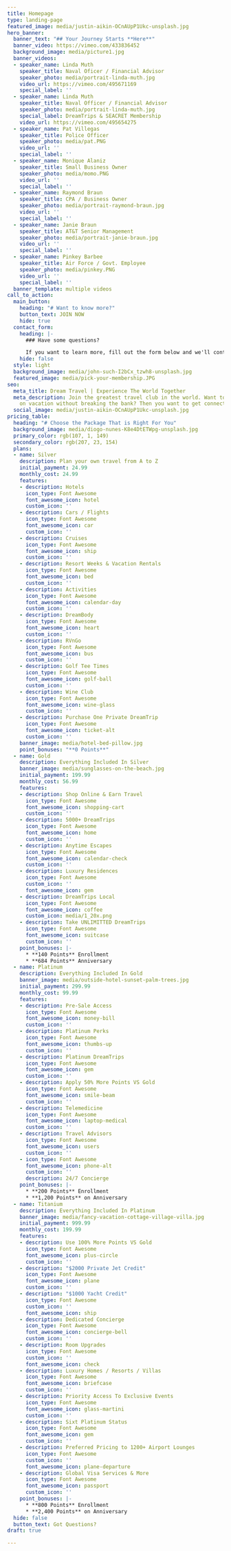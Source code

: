 ```yaml
---
title: Homepage
type: landing-page
featured_image: media/justin-aikin-OCnAUpP1Ukc-unsplash.jpg
hero_banner:
  banner_text: "## Your Journey Starts **Here**"
  banner_video: https://vimeo.com/433836452
  background_image: media/picture1.jpg
  banner_videos:
  - speaker_name: Linda Muth
    speaker_title: Naval Oficer / Financial Advisor
    speaker_photo: media/portrait-linda-muth.jpg
    video_url: https://vimeo.com/495671169
    special_label: ''
  - speaker_name: Linda Muth
    speaker_title: Naval Officer / Financial Advisor
    speaker_photo: media/portrait-linda-muth.jpg
    special_label: DreamTrips & SEACRET Membership
    video_url: https://vimeo.com/495654275
  - speaker_name: Pat Villegas
    speaker_title: Police Officer
    speaker_photo: media/pat.PNG
    video_url: ''
    special_label: ''
  - speaker_name: Monique Alaniz
    speaker_title: Small Business Owner
    speaker_photo: media/momo.PNG
    video_url: ''
    special_label: ''
  - speaker_name: Raymond Braun
    speaker_title: CPA / Business Owner
    speaker_photo: media/portrait-raymond-braun.jpg
    video_url: ''
    special_label: ''
  - speaker_name: Janie Braun
    speaker_title: AT&T Senior Management
    speaker_photo: media/portrait-janie-braun.jpg
    video_url: ''
    special_label: ''
  - speaker_name: Pinkey Barbee
    speaker_title: Air Force / Govt. Employee
    speaker_photo: media/pinkey.PNG
    video_url: ''
    special_label: ''
  banner_template: multiple videos
call_to_action:
  main_button:
    heading: "# Want to know more?"
    button_text: JOIN NOW
    hide: true
  contact_form:
    heading: |-
      ### Have some questions?

      If you want to learn more, fill out the form below and we'll contact you!!!  **EVEN BETTER**, just reach out to the person who got you on this webinar!!  They can answer ALL YOUR QUESTIONS!!
    hide: false
  style: light
  background_image: media/john-such-I2bCx_tzwh8-unsplash.jpg
  featured_image: media/pick-your-membership.JPG
seo:
  meta_title: Dream Travel | Experience The World Together
  meta_description: Join the greatest travel club in the world. Want to be able to
    on vacation without breaking the bank? Then you want to get connected with us.
  social_image: media/justin-aikin-OCnAUpP1Ukc-unsplash.jpg
pricing_table:
  heading: "# Choose the Package That is Right For You"
  background_image: media/diogo-nunes-K8e4DtETWpg-unsplash.jpg
  primary_color: rgb(107, 1, 149)
  secondary_color: rgb(207, 23, 154)
  plans:
  - name: Silver
    description: Plan your own travel from A to Z
    initial_payment: 24.99
    monthly_cost: 24.99
    features:
    - description: Hotels
      icon_type: Font Awesome
      font_awesome_icon: hotel
      custom_icon: ''
    - description: Cars / Flights
      icon_type: Font Awesome
      font_awesome_icon: car
      custom_icon: ''
    - description: Cruises
      icon_type: Font Awesome
      font_awesome_icon: ship
      custom_icon: ''
    - description: Resort Weeks & Vacation Rentals
      icon_type: Font Awesome
      font_awesome_icon: bed
      custom_icon: ''
    - description: Activities
      icon_type: Font Awesome
      font_awesome_icon: calendar-day
      custom_icon: ''
    - description: DreamBody
      icon_type: Font Awesome
      font_awesome_icon: heart
      custom_icon: ''
    - description: RVnGo
      icon_type: Font Awesome
      font_awesome_icon: bus
      custom_icon: ''
    - description: Golf Tee Times
      icon_type: Font Awesome
      font_awesome_icon: golf-ball
      custom_icon: ''
    - description: Wine Club
      icon_type: Font Awesome
      font_awesome_icon: wine-glass
      custom_icon: ''
    - description: Purchase One Private DreamTrip
      icon_type: Font Awesome
      font_awesome_icon: ticket-alt
      custom_icon: ''
    banner_image: media/hotel-bed-pillow.jpg
    point_bonuses: "**0 Points**"
  - name: Gold
    description: Everything Included In Silver
    banner_image: media/sunglasses-on-the-beach.jpg
    initial_payment: 199.99
    monthly_cost: 56.99
    features:
    - description: Shop Online & Earn Travel
      icon_type: Font Awesome
      font_awesome_icon: shopping-cart
      custom_icon: ''
    - description: 5000+ DreamTrips
      icon_type: Font Awesome
      font_awesome_icon: home
      custom_icon: ''
    - description: Anytime Escapes
      icon_type: Font Awesome
      font_awesome_icon: calendar-check
      custom_icon: ''
    - description: Luxury Residences
      icon_type: Font Awesome
      custom_icon: ''
      font_awesome_icon: gem
    - description: DreamTrips Local
      icon_type: Font Awesome
      font_awesome_icon: coffee
      custom_icon: media/1_20x.png
    - description: Take UNLIMITTED DreamTrips
      icon_type: Font Awesome
      font_awesome_icon: suitcase
      custom_icon: ''
    point_bonuses: |-
      * **140 Points** Enrollment
      * **684 Points** Anniversary
  - name: Platinum
    description: Everything Included In Gold
    banner_image: media/outside-hotel-sunset-palm-trees.jpg
    initial_payment: 299.99
    monthly_cost: 99.99
    features:
    - description: Pre-Sale Access
      icon_type: Font Awesome
      font_awesome_icon: money-bill
      custom_icon: ''
    - description: Platinum Perks
      icon_type: Font Awesome
      font_awesome_icon: thumbs-up
      custom_icon: ''
    - description: Platinum DreamTrips
      icon_type: Font Awesome
      font_awesome_icon: gem
      custom_icon: ''
    - description: Apply 50% More Points VS Gold
      icon_type: Font Awesome
      font_awesome_icon: smile-beam
      custom_icon: ''
    - description: Telemedicine
      icon_type: Font Awesome
      font_awesome_icon: laptop-medical
      custom_icon: ''
    - description: Travel Advisors
      icon_type: Font Awesome
      font_awesome_icon: users
      custom_icon: ''
    - icon_type: Font Awesome
      font_awesome_icon: phone-alt
      custom_icon: ''
      description: 24/7 Concierge
    point_bonuses: |-
      * **200 Points** Enrollment
      * **1,200 Points** on Anniversary
  - name: Titanium
    description: Everything Included In Platinum
    banner_image: media/fancy-vacation-cottage-village-villa.jpg
    initial_payment: 999.99
    monthly_cost: 199.99
    features:
    - description: Use 100% More Points VS Gold
      icon_type: Font Awesome
      font_awesome_icon: plus-circle
      custom_icon: ''
    - description: "$2000 Private Jet Credit"
      icon_type: Font Awesome
      font_awesome_icon: plane
      custom_icon: ''
    - description: "$1000 Yacht Credit"
      icon_type: Font Awesome
      custom_icon: ''
      font_awesome_icon: ship
    - description: Dedicated Concierge
      icon_type: Font Awesome
      font_awesome_icon: concierge-bell
      custom_icon: ''
    - description: Room Upgrades
      icon_type: Font Awesome
      custom_icon: ''
      font_awesome_icon: check
    - description: Luxury Homes / Resorts / Villas
      icon_type: Font Awesome
      font_awesome_icon: briefcase
      custom_icon: ''
    - description: Priority Access To Exclusive Events
      icon_type: Font Awesome
      font_awesome_icon: glass-martini
      custom_icon: ''
    - description: Sixt Platinum Status
      icon_type: Font Awesome
      font_awesome_icon: gem
      custom_icon: ''
    - description: Preferred Pricing to 1200+ Airport Lounges
      icon_type: Font Awesome
      custom_icon: ''
      font_awesome_icon: plane-departure
    - description: Global Visa Services & More
      icon_type: Font Awesome
      font_awesome_icon: passport
      custom_icon: ''
    point_bonuses: |-
      * **800 Points** Enrollment
      * **2,400 Points** on Anniversary
  hide: false
  button_text: Got Questions?
draft: true

---
```

